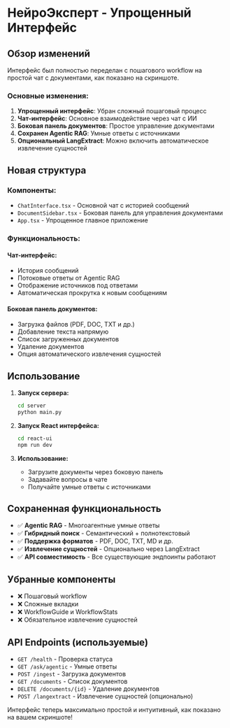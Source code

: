 # НейроЭксперт - Упрощенный Интерфейс

## Обзор изменений

Интерфейс был полностью переделан с пошагового workflow на простой чат с документами, как показано на скриншоте.

### Основные изменения:

1. **Упрощенный интерфейс**: Убран сложный пошаговый процесс
2. **Чат-интерфейс**: Основное взаимодействие через чат с ИИ
3. **Боковая панель документов**: Простое управление документами
4. **Сохранен Agentic RAG**: Умные ответы с источниками
5. **Опциональный LangExtract**: Можно включить автоматическое извлечение сущностей

## Новая структура

### Компоненты:
- `ChatInterface.tsx` - Основной чат с историей сообщений
- `DocumentSidebar.tsx` - Боковая панель для управления документами
- `App.tsx` - Упрощенное главное приложение

### Функциональность:

#### Чат-интерфейс:
- История сообщений
- Потоковые ответы от Agentic RAG
- Отображение источников под ответами
- Автоматическая прокрутка к новым сообщениям

#### Боковая панель документов:
- Загрузка файлов (PDF, DOC, TXT и др.)
- Добавление текста напрямую
- Список загруженных документов
- Удаление документов
- Опция автоматического извлечения сущностей

## Использование

1. **Запуск сервера:**
   ```bash
   cd server
   python main.py
   ```

2. **Запуск React интерфейса:**
   ```bash
   cd react-ui
   npm run dev
   ```

3. **Использование:**
   - Загрузите документы через боковую панель
   - Задавайте вопросы в чате
   - Получайте умные ответы с источниками

## Сохраненная функциональность

- ✅ **Agentic RAG** - Многоагентные умные ответы
- ✅ **Гибридный поиск** - Семантический + полнотекстовый
- ✅ **Поддержка форматов** - PDF, DOC, TXT, MD и др.
- ✅ **Извлечение сущностей** - Опционально через LangExtract
- ✅ **API совместимость** - Все существующие эндпоинты работают

## Убранные компоненты

- ❌ Пошаговый workflow
- ❌ Сложные вкладки
- ❌ WorkflowGuide и WorkflowStats
- ❌ Обязательное извлечение сущностей

## API Endpoints (используемые)

- `GET /health` - Проверка статуса
- `GET /ask/agentic` - Умные ответы
- `POST /ingest` - Загрузка документов
- `GET /documents` - Список документов  
- `DELETE /documents/{id}` - Удаление документов
- `POST /langextract` - Извлечение сущностей (опционально)

Интерфейс теперь максимально простой и интуитивный, как показано на вашем скриншоте!
